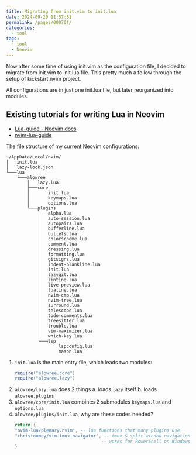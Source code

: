 ```yaml
---
title: Migrating from init.vim to init.lua
date: 2024-09-20 11:57:51
permalink: /pages/00070f/
categories: 
  - tool
tags: 
  - tool
  - Neovim
---
```


Now after some time of using init.vim as the configuration file, I decided to migrate from init.vim to init.lua file. This pretty much a follow through the setup of kickstart.nvim project.

All configurations are in just one init.lua file, but later reorganized into modules.

## Existing tutorials for writing Lua in Neovim

- [Lua-guide - Neovim docs](https://neovim.io/doc/user/lua-guide.html)
- [nvim-lua-guide](https://github.com/nanotee/nvim-lua-guide)

The file structure of my current Neovim configurations:

```
~/AppData/Local/nvim/
│   init.lua
│   lazy-lock.json
└───lua
    └───alowree
        │   lazy.lua
        ├───core
        │       init.lua
        │       keymaps.lua
        │       options.lua
        └───plugins
            │   alpha.lua
            │   auto-session.lua
            │   autopairs.lua
            │   bufferline.lua
            │   bullets.lua
            │   colorscheme.lua
            │   comment.lua
            │   dressing.lua
            │   formatting.lua
            │   gitsigns.lua
            │   indent-blankline.lua
            │   init.lua
            │   lazygit.lua
            │   linting.lua
            │   live-preview.lua
            │   lualine.lua
            │   nvim-cmp.lua
            │   nvim-tree.lua
            │   surround.lua
            │   telescope.lua
            │   todo-comments.lua
            │   treesitter.lua
            │   trouble.lua
            │   vim-maximizer.lua
            │   which-key.lua
            └───lsp
                    lspconfig.lua
                    mason.lua
```

1. `init.lua` is the main entry file, which leads two modules:
   ```lua
   require("alowree.core")
   require("alowree.lazy")
   ```
2. `alowree/lazy.lua` does 2 things
   a. loads `lazy` itself
   b. loads `alowree.plugins`
3. `alowree/core/init.lua` combines 2 submodules `keymaps.lua` and `options.lua`
4. `alowree/plugins/init.lua`, why are these codes needed?
   ```lua
   return {
   "nvim-lua/plenary.nvim", -- lua functions that many plugins use
   "christoomey/vim-tmux-navigator", -- tmux & split window navigation
                                    -- works for PowerShell on Windows too
   }
   ```
